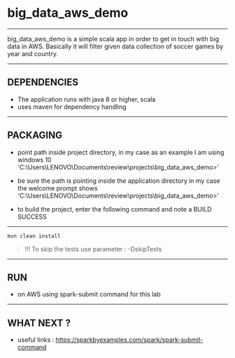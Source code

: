 # big_data_aws_demo
----------------------------------
big_data_aws_demo is a simple scala app in order to get in touch with big data in AWS.
Basically it will filter given data collection of soccer games by year and country.  

---------------------------------------------

DEPENDENCIES
------------------------------------------------------------------------------------------------------
* The application runs with java 8 or higher, scala
* uses maven for dependency handling

------------------------------------------------------------------------------------------------------
PACKAGING
------------------------------------------------------------------------------------------------------
* point path inside project directory, in my case as an example I am using windows 10
'C:\Users\LENOVO\Documents\review\projects\big_data_aws_demo>'

* be sure the path is pointing inside the application directory
in my case the welcome prompt shows 'C:\Users\LENOVO\Documents\review\projects\big_data_aws_demo>'

* to build the project, enter the following command and note a BUILD SUCCESS
----
    mvn clean install
> !!! To skip the tests use parameter : -DskipTests

------------------------------------------------------------------------------------------------------
RUN
------------------------------------------------------------------------------------------------------
* on AWS using spark-submit command for this lab

------------------------------------------------------------------------------------------------------
WHAT NEXT ?
------------------------------------------------------------------------------------------------------
* useful links : https://sparkbyexamples.com/spark/spark-submit-command


